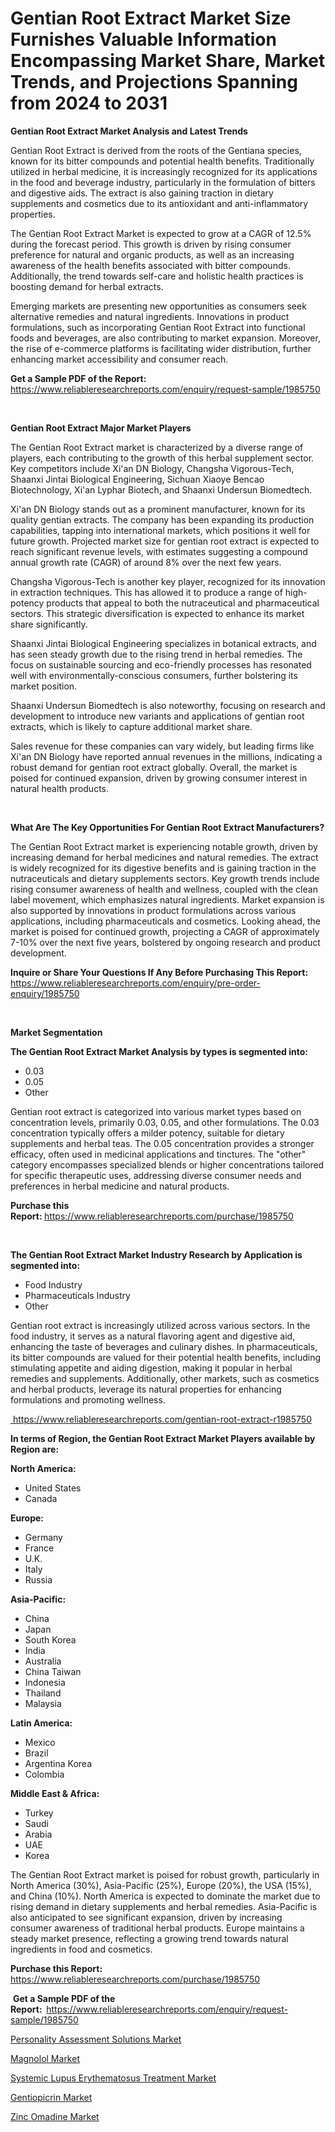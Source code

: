 <p><h1>Gentian Root Extract Market Size Furnishes Valuable Information Encompassing Market Share, Market Trends, and Projections Spanning from 2024 to 2031</h1></p><p><strong>Gentian Root Extract Market Analysis and Latest Trends</strong></p>
<p><p>Gentian Root Extract is derived from the roots of the Gentiana species, known for its bitter compounds and potential health benefits. Traditionally utilized in herbal medicine, it is increasingly recognized for its applications in the food and beverage industry, particularly in the formulation of bitters and digestive aids. The extract is also gaining traction in dietary supplements and cosmetics due to its antioxidant and anti-inflammatory properties.</p><p>The Gentian Root Extract Market is expected to grow at a CAGR of 12.5% during the forecast period. This growth is driven by rising consumer preference for natural and organic products, as well as an increasing awareness of the health benefits associated with bitter compounds. Additionally, the trend towards self-care and holistic health practices is boosting demand for herbal extracts.</p><p>Emerging markets are presenting new opportunities as consumers seek alternative remedies and natural ingredients. Innovations in product formulations, such as incorporating Gentian Root Extract into functional foods and beverages, are also contributing to market expansion. Moreover, the rise of e-commerce platforms is facilitating wider distribution, further enhancing market accessibility and consumer reach.</p></p>
<p><strong>Get a Sample PDF of the Report:&nbsp;</strong> <a href="https://www.reliableresearchreports.com/enquiry/request-sample/1985750?utm_campaign=5&utm_medium=2&utm_source=Github&utm_content=ia&utm_term=15112024&utm_id=gentian-root-extract">https://www.reliableresearchreports.com/enquiry/request-sample/1985750</a></p>
<p>&nbsp;</p>
<p><strong>Gentian Root Extract Major Market Players</strong></p>
<p><p>The Gentian Root Extract market is characterized by a diverse range of players, each contributing to the growth of this herbal supplement sector. Key competitors include Xi'an DN Biology, Changsha Vigorous-Tech, Shaanxi Jintai Biological Engineering, Sichuan Xiaoye Bencao Biotechnology, Xi'an Lyphar Biotech, and Shaanxi Undersun Biomedtech.</p><p>Xi'an DN Biology stands out as a prominent manufacturer, known for its quality gentian extracts. The company has been expanding its production capabilities, tapping into international markets, which positions it well for future growth. Projected market size for gentian root extract is expected to reach significant revenue levels, with estimates suggesting a compound annual growth rate (CAGR) of around 8% over the next few years.</p><p>Changsha Vigorous-Tech is another key player, recognized for its innovation in extraction techniques. This has allowed it to produce a range of high-potency products that appeal to both the nutraceutical and pharmaceutical sectors. This strategic diversification is expected to enhance its market share significantly.</p><p>Shaanxi Jintai Biological Engineering specializes in botanical extracts, and has seen steady growth due to the rising trend in herbal remedies. The focus on sustainable sourcing and eco-friendly processes has resonated well with environmentally-conscious consumers, further bolstering its market position.</p><p>Shaanxi Undersun Biomedtech is also noteworthy, focusing on research and development to introduce new variants and applications of gentian root extracts, which is likely to capture additional market share.</p><p>Sales revenue for these companies can vary widely, but leading firms like Xi'an DN Biology have reported annual revenues in the millions, indicating a robust demand for gentian root extract globally. Overall, the market is poised for continued expansion, driven by growing consumer interest in natural health products.</p></p>
<p>&nbsp;</p>
<p><strong>What Are The Key Opportunities For Gentian Root Extract Manufacturers?</strong></p>
<p><p>The Gentian Root Extract market is experiencing notable growth, driven by increasing demand for herbal medicines and natural remedies. The extract is widely recognized for its digestive benefits and is gaining traction in the nutraceuticals and dietary supplements sectors. Key growth trends include rising consumer awareness of health and wellness, coupled with the clean label movement, which emphasizes natural ingredients. Market expansion is also supported by innovations in product formulations across various applications, including pharmaceuticals and cosmetics. Looking ahead, the market is poised for continued growth, projecting a CAGR of approximately 7-10% over the next five years, bolstered by ongoing research and product development.</p></p>
<p><strong>Inquire or Share Your Questions If Any Before Purchasing This Report:</strong> <a href="https://www.reliableresearchreports.com/enquiry/pre-order-enquiry/1985750?utm_campaign=5&utm_medium=2&utm_source=Github&utm_content=ia&utm_term=15112024&utm_id=gentian-root-extract">https://www.reliableresearchreports.com/enquiry/pre-order-enquiry/1985750</a></p>
<p>&nbsp;</p>
<p><strong>Market Segmentation</strong></p>
<p><strong>The Gentian Root Extract Market Analysis by types is segmented into:</strong></p>
<p><ul><li>0.03</li><li>0.05</li><li>Other</li></ul></p>
<p><p>Gentian root extract is categorized into various market types based on concentration levels, primarily 0.03, 0.05, and other formulations. The 0.03 concentration typically offers a milder potency, suitable for dietary supplements and herbal teas. The 0.05 concentration provides a stronger efficacy, often used in medicinal applications and tinctures. The "other" category encompasses specialized blends or higher concentrations tailored for specific therapeutic uses, addressing diverse consumer needs and preferences in herbal medicine and natural products.</p></p>
<p><strong>Purchase this Report:&nbsp;</strong><a href="https://www.reliableresearchreports.com/purchase/1985750?utm_campaign=5&utm_medium=2&utm_source=Github&utm_content=ia&utm_term=15112024&utm_id=gentian-root-extract">https://www.reliableresearchreports.com/purchase/1985750</a></p>
<p>&nbsp;</p>
<p><strong>The Gentian Root Extract Market Industry Research by Application is segmented into:</strong></p>
<p><ul><li>Food Industry</li><li>Pharmaceuticals Industry</li><li>Other</li></ul></p>
<p><p>Gentian root extract is increasingly utilized across various sectors. In the food industry, it serves as a natural flavoring agent and digestive aid, enhancing the taste of beverages and culinary dishes. In pharmaceuticals, its bitter compounds are valued for their potential health benefits, including stimulating appetite and aiding digestion, making it popular in herbal remedies and supplements. Additionally, other markets, such as cosmetics and herbal products, leverage its natural properties for enhancing formulations and promoting wellness.</p></p>
<p><a href="https://www.reliableresearchreports.com/gentian-root-extract-r1985750?utm_campaign=5&utm_medium=2&utm_source=Github&utm_content=ia&utm_term=15112024&utm_id=gentian-root-extract">&nbsp;https://www.reliableresearchreports.com/gentian-root-extract-r1985750</a></p>
<p><strong>In terms of Region, the Gentian Root Extract Market Players available by Region are:</strong></p>
<p>
    <p> <strong> North America: </strong>
        <ul>
            <li>United States</li>
            <li>Canada</li>
        </ul>
        </p> 
    <p> <strong> Europe: </strong>
        <ul>
            <li>Germany</li>
            <li>France</li>
            <li>U.K.</li>
            <li>Italy</li>
            <li>Russia</li>
        </ul>
        </p> 
    <p> <strong> Asia-Pacific: </strong>
        <ul>
            <li>China</li>
            <li>Japan</li>
            <li>South Korea</li>
            <li>India</li>
            <li>Australia</li>
            <li>China Taiwan</li>
            <li>Indonesia</li>
            <li>Thailand</li>
            <li>Malaysia</li>
        </ul>
        </p> 
    <p> <strong> Latin America: </strong>
        <ul>
            <li>Mexico</li>
            <li>Brazil</li>
            <li>Argentina Korea</li>
            <li>Colombia</li>
        </ul>
        </p> 
    <p> <strong> Middle East & Africa: </strong>
        <ul>
            <li>Turkey</li>
            <li>Saudi</li>
            <li>Arabia</li>
            <li>UAE</li>
            <li>Korea</li>
        </ul>
    </p>
    </p>
<p><p>The Gentian Root Extract market is poised for robust growth, particularly in North America (30%), Asia-Pacific (25%), Europe (20%), the USA (15%), and China (10%). North America is expected to dominate the market due to rising demand in dietary supplements and herbal remedies. Asia-Pacific is also anticipated to see significant expansion, driven by increasing consumer awareness of traditional herbal products. Europe maintains a steady market presence, reflecting a growing trend towards natural ingredients in food and cosmetics.</p></p>
<p><strong>Purchase this Report: </strong><a href="https://www.reliableresearchreports.com/purchase/1985750?utm_campaign=5&utm_medium=2&utm_source=Github&utm_content=ia&utm_term=15112024&utm_id=gentian-root-extract">https://www.reliableresearchreports.com/purchase/1985750</a></p>
<p>&nbsp;<strong>Get a Sample PDF of the Report:&nbsp;&nbsp;</strong><a href="https://www.reliableresearchreports.com/enquiry/request-sample/1985750?utm_campaign=5&utm_medium=2&utm_source=Github&utm_content=ia&utm_term=15112024&utm_id=gentian-root-extract">https://www.reliableresearchreports.com/enquiry/request-sample/1985750</a></p>
<p><strong></strong></p>
<p><p><a href="https://issuu.com/reportprime-2/docs/personality-assessment-solutions-ma_a1900a7af47eed?utm_campaign=5&utm_medium=2&utm_source=Github&utm_content=ia&utm_term=15112024&utm_id=gentian-root-extract">Personality Assessment Solutions Market</a></p><p><a href="https://github.com/FlorianWolf90/Market-Research-Report-List-1/blob/main/magnolol-market.md?utm_campaign=5&utm_medium=2&utm_source=Github&utm_content=ia&utm_term=15112024&utm_id=gentian-root-extract">Magnolol Market</a></p><p><a href="https://issuu.com/reportprime-2/docs/systemic-lupus-erythematosus-treatm_3feeb4e554ce0a?utm_campaign=5&utm_medium=2&utm_source=Github&utm_content=ia&utm_term=15112024&utm_id=gentian-root-extract">Systemic Lupus Erythematosus Treatment Market</a></p><p><a href="https://github.com/lylyparadise/Market-Research-Report-List-5/blob/main/gentiopicrin-market.md?utm_campaign=5&utm_medium=2&utm_source=Github&utm_content=ia&utm_term=15112024&utm_id=gentian-root-extract">Gentiopicrin Market</a></p><p><a href="https://www.linkedin.com/pulse/insights-zinc-omadine-industry-market-financial-status-size-revenue-pf9kf?utm_campaign=5&utm_medium=2&utm_source=Github&utm_content=ia&utm_term=15112024&utm_id=gentian-root-extract">Zinc Omadine Market</a></p></p>